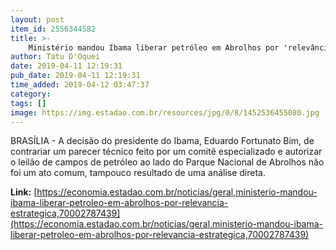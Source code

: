 ```yaml
---
layout: post
item_id: 2556344582
title: >-
    Ministério mandou Ibama liberar petróleo em Abrolhos por 'relevância estratégica'
author: Tatu D'Oquei
date: 2019-04-11 12:19:31
pub_date: 2019-04-11 12:19:31
time_added: 2019-04-12 03:47:37
category: 
tags: []
image: https://img.estadao.com.br/resources/jpg/0/8/1452536455080.jpg
---
```


BRASÍLIA - A decisão do presidente do Ibama, Eduardo Fortunato Bim, de contrariar um parecer técnico feito por um comitê especializado e autorizar o leilão de campos de petróleo ao lado do Parque Nacional de Abrolhos não foi um ato comum, tampouco resultado de uma análise direta.

**Link:** [https://economia.estadao.com.br/noticias/geral,ministerio-mandou-ibama-liberar-petroleo-em-abrolhos-por-relevancia-estrategica,70002787439](https://economia.estadao.com.br/noticias/geral,ministerio-mandou-ibama-liberar-petroleo-em-abrolhos-por-relevancia-estrategica,70002787439)

